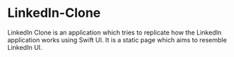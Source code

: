 # LinkedIn-Clone
LinkedIn Clone is an application which tries to replicate how the LinkedIn application works using Swift UI. It is a static page which aims to resemble LinkedIn UI. 
